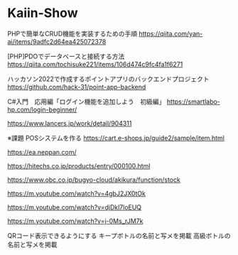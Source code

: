 # Kaiin-Show
PHPで簡単なCRUD機能を実装するための手順
https://qiita.com/yan-ai/items/9adfc2d64ea425072378

[PHP]PDOでデータベースと接続する方法
https://qiita.com/tochisuke221/items/106d474c9fc4fa1f6271


ハッカソン2022で作成するポイントアプリのバックエンドプロジェクト
https://github.com/hack-31/point-app-backend

C#入門　応用編「ログイン機能を追加しよう　初級編」
https://smartlabo-hp.com/login-beginner/

https://www.lancers.jp/work/detail/904311


※課題
POSシステムを作る
https://cart.e-shops.jp/guide2/sample/item.html

https://ea.neppan.com/

https://hitechs.co.jp/products/entry/000100.html

https://www.obc.co.jp/bugyo-cloud/akikura/function/stock

https://m.youtube.com/watch?v=4gbJ2JX0tOk

https://m.youtube.com/watch?v=djDkl7loEUQ

https://m.youtube.com/watch?v=j-0Ms_rJM7k


QRコード表示できるようにする
キープボトルの名前と写メを掲載
高級ボトルの名前と写メを掲載
